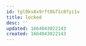 ```yaml
---
id: tgl0ks8x9rft8b71c8fyi1v
title: locked
desc: ''
updated: 1664043022143
created: 1664043022143
---
```

